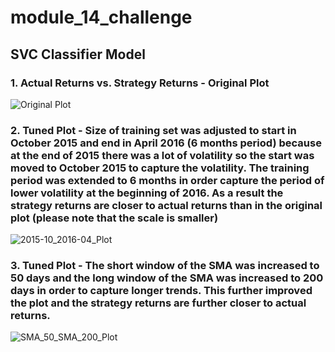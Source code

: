 # module_14_challenge

## SVC Classifier Model
### 1. Actual Returns vs. Strategy Returns - Original Plot
![Original Plot](https://user-images.githubusercontent.com/85372363/133945410-1cffb8ec-2a5d-449e-bbd6-6062dc7f2d5c.png)

### 2. Tuned Plot - Size of training set was adjusted to start in October 2015 and end in April 2016 (6 months period) because at the end of 2015 there was a lot of volatility so the start was moved to October 2015 to capture the volatility. The training period was extended to 6 months in order capture the period of lower volatility at the beginning of 2016. As a result the strategy returns are closer to actual returns than in the original plot (please note that the scale is smaller)
![2015-10_2016-04_Plot](https://user-images.githubusercontent.com/85372363/133945422-4b3878a8-0dd7-4c31-902c-be78fafb34cd.png)

### 3. Tuned Plot - The short window of the SMA was increased to 50 days and the long window of the SMA was increased to 200 days in order to capture longer trends.  This further improved the plot and the strategy returns are further closer to actual returns.
![SMA_50_SMA_200_Plot](https://user-images.githubusercontent.com/85372363/133945428-c6f9ea17-8c2d-484f-ba31-c029a1c1d7c8.png)
